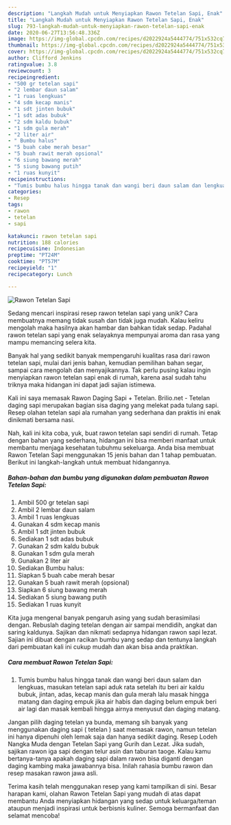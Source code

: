 ```yaml
---
description: "Langkah Mudah untuk Menyiapkan Rawon Tetelan Sapi, Enak"
title: "Langkah Mudah untuk Menyiapkan Rawon Tetelan Sapi, Enak"
slug: 793-langkah-mudah-untuk-menyiapkan-rawon-tetelan-sapi-enak
date: 2020-06-27T13:56:48.336Z
image: https://img-global.cpcdn.com/recipes/d2022924a5444774/751x532cq70/rawon-tetelan-sapi-foto-resep-utama.jpg
thumbnail: https://img-global.cpcdn.com/recipes/d2022924a5444774/751x532cq70/rawon-tetelan-sapi-foto-resep-utama.jpg
cover: https://img-global.cpcdn.com/recipes/d2022924a5444774/751x532cq70/rawon-tetelan-sapi-foto-resep-utama.jpg
author: Clifford Jenkins
ratingvalue: 3.8
reviewcount: 3
recipeingredient:
- "500 gr tetelan sapi"
- "2 lembar daun salam"
- "1 ruas lengkuas"
- "4 sdm kecap manis"
- "1 sdt jinten bubuk"
- "1 sdt adas bubuk"
- "2 sdm kaldu bubuk"
- "1 sdm gula merah"
- "2 liter air"
- " Bumbu halus"
- "5 buah cabe merah besar"
- "5 buah rawit merah opsional"
- "6 siung bawang merah"
- "5 siung bawang putih"
- "1 ruas kunyit"
recipeinstructions:
- "Tumis bumbu halus hingga tanak dan wangi beri daun salam dan lengkuas, masukan tetelan sapi aduk rata setelah itu beri air kaldu bubuk, jintan, adas, kecap manis dan gula merah lalu masak hingga matang dan daging empuk jika air habis dan daging belum empuk beri air lagi dan masak kembali hingga airnya menyusut dan daging matang."
categories:
- Resep
tags:
- rawon
- tetelan
- sapi

katakunci: rawon tetelan sapi 
nutrition: 188 calories
recipecuisine: Indonesian
preptime: "PT24M"
cooktime: "PT57M"
recipeyield: "1"
recipecategory: Lunch

---
```



![Rawon Tetelan Sapi](https://img-global.cpcdn.com/recipes/d2022924a5444774/751x532cq70/rawon-tetelan-sapi-foto-resep-utama.jpg)

Sedang mencari inspirasi resep rawon tetelan sapi yang unik? Cara membuatnya memang tidak susah dan tidak juga mudah. Kalau keliru mengolah maka hasilnya akan hambar dan bahkan tidak sedap. Padahal rawon tetelan sapi yang enak selayaknya mempunyai aroma dan rasa yang mampu memancing selera kita.

Banyak hal yang sedikit banyak mempengaruhi kualitas rasa dari rawon tetelan sapi, mulai dari jenis bahan, kemudian pemilihan bahan segar, sampai cara mengolah dan menyajikannya. Tak perlu pusing kalau ingin menyiapkan rawon tetelan sapi enak di rumah, karena asal sudah tahu triknya maka hidangan ini dapat jadi sajian istimewa.

Kali ini saya memasak Rawon Daging Sapi + Tetelan. Brilio.net - Tetelan daging sapi merupakan bagian sisa daging yang melekat pada tulang sapi. Resep olahan tetelan sapi ala rumahan yang sederhana dan praktis ini enak dinikmati bersama nasi.


Nah, kali ini kita coba, yuk, buat rawon tetelan sapi sendiri di rumah. Tetap dengan bahan yang sederhana, hidangan ini bisa memberi manfaat untuk membantu menjaga kesehatan tubuhmu sekeluarga. Anda bisa membuat Rawon Tetelan Sapi menggunakan 15 jenis bahan dan 1 tahap pembuatan. Berikut ini langkah-langkah untuk membuat hidangannya.

<!--inarticleads1-->

##### Bahan-bahan dan bumbu yang digunakan dalam pembuatan Rawon Tetelan Sapi:

1. Ambil 500 gr tetelan sapi
1. Ambil 2 lembar daun salam
1. Ambil 1 ruas lengkuas
1. Gunakan 4 sdm kecap manis
1. Ambil 1 sdt jinten bubuk
1. Sediakan 1 sdt adas bubuk
1. Gunakan 2 sdm kaldu bubuk
1. Gunakan 1 sdm gula merah
1. Gunakan 2 liter air
1. Sediakan  Bumbu halus:
1. Siapkan 5 buah cabe merah besar
1. Gunakan 5 buah rawit merah (opsional)
1. Siapkan 6 siung bawang merah
1. Sediakan 5 siung bawang putih
1. Sediakan 1 ruas kunyit


Kita juga mengenal banyak pengaruh asing yang sudah berasimilasi dengan. Rebuslah daging tetelan dengan air sampai mendidih, angkat dan saring kaldunya. Sajikan dan nikmati sedapnya hidangan rawon sapi lezat. Sajian ini dibuat dengan racikan bumbu yang sedap dan tentunya langkah dari pembuatan kali ini cukup mudah dan akan bisa anda praktikan. 

<!--inarticleads2-->

##### Cara membuat Rawon Tetelan Sapi:

1. Tumis bumbu halus hingga tanak dan wangi beri daun salam dan lengkuas, masukan tetelan sapi aduk rata setelah itu beri air kaldu bubuk, jintan, adas, kecap manis dan gula merah lalu masak hingga matang dan daging empuk jika air habis dan daging belum empuk beri air lagi dan masak kembali hingga airnya menyusut dan daging matang.


Jangan pilih daging tetelan ya bunda, memang sih banyak yang menggunakan daging sapi ( tetelan ) saat memasak rawon, namun tetelan ini hanya dipenuhi oleh lemak saja dan hanya sedikit daging. Resep Lodeh Nangka Muda dengan Tetelan Sapi yang Gurih dan Lezat. Jika sudah, sajikan rawon iga sapi dengan telur asin dan taburan taoge. Kalau kamu bertanya-tanya apakah daging sapi dalam rawon bisa diganti dengan daging kambing maka jawabannya bisa. Inilah rahasia bumbu rawon dan resep masakan rawon jawa asli. 

Terima kasih telah menggunakan resep yang kami tampilkan di sini. Besar harapan kami, olahan Rawon Tetelan Sapi yang mudah di atas dapat membantu Anda menyiapkan hidangan yang sedap untuk keluarga/teman ataupun menjadi inspirasi untuk berbisnis kuliner. Semoga bermanfaat dan selamat mencoba!
